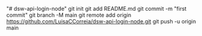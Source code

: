 "# dsw-api-login-node"  git init git add README.md git commit -m "first commit" git branch -M main git remote add origin https://github.com/LuisaCCorreia/dsw-api-login-node.git git push -u origin main
